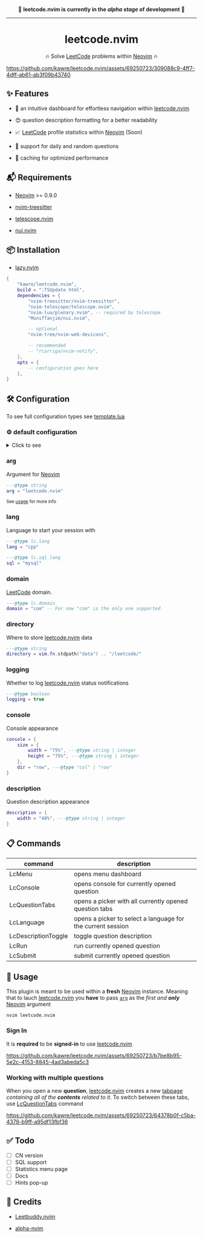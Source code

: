 <div align="center">

🚨 <b>leetcode.nvim is currently in the <i>alpha stage</i> of development</b> 🚨

---

# leetcode.nvim

🔥 Solve [LeetCode] problems within [Neovim] 🔥

</div>

https://github.com/kawre/leetcode.nvim/assets/69250723/309088c9-4ff7-4dff-ab61-ab3f09b43740

[leetcode.nvim]: https://github.com/kawre/leetcode.nvim
[LeetCode]: https://leetcode.com
[Neovim]: https://github.com/neovim/neovim

## ✨ Features

- 📌 an intuitive dashboard for effortless navigation within [leetcode.nvim]

- 😍 question description formatting for a better readability

- 📈 [LeetCode] profile statistics within [Neovim] (Soon)

- 🔀 support for daily and random questions

- 💾 caching for optimized performance

## 📬 Requirements

- [Neovim] >= 0.9.0

- [nvim-treesitter][nvim-treesitter]

- [telescope.nvim][telescope.nvim]

- [nui.nvim][nui.nvim]

[nvim-treesitter]: https://github.com/nvim-treesitter/nvim-treesitter
[telescope.nvim]: https://github.com/nvim-telescope/telescope.nvim
[nui.nvim]: https://github.com/MunifTanjim/nui.nvim
[nvim-notify]: https://github.com/rcarriga/nvim-notify

## 📦 Installation

- [lazy.nvim][lazy.nvim]

```lua
{
    "kawre/leetcode.nvim",
    build = ":TSUpdate html",
    dependencies = {
        "nvim-treesitter/nvim-treesitter",
        "nvim-telescope/telescope.nvim",
        "nvim-lua/plenary.nvim", -- required by telescope
        "MunifTanjim/nui.nvim",

        -- optional
        "nvim-tree/nvim-web-devicons",

        -- recommended
        -- "rcarriga/nvim-notify",
    },
    opts = {
        -- configuration goes here
    },
}
```

[lazy.nvim]: https://github.com/folke/lazy.nvim
[packer.nvim]: https://github.com/wbthomason/packer.nvim

## 🛠️ Configuration

To see full configuration types see [template.lua](./lua/leetcode/config/template.lua)

### ⚙️ default configuration

<details>
  <summary>Click to see</summary>

```lua
{
    ---@type lc.domain
    domain = "com", -- For now "com" is the only one supported

    ---@type string
    arg = "leetcode.nvim",

    ---@type lc.lang
    lang = "cpp",

    ---@type lc.sql_lang
    sql = "mysql",

    ---@type string
    directory = vim.fn.stdpath("data") .. "/leetcode/",

    ---@type boolean
    logging = true,

    toggle_console_on_submit = false,

    console = {
        ---@type boolean
        open_on_runcode = false,
        size = {
            width = "75%", ---@type string | integer
            height = "75%", ---@type string | integer
        },
        dir = "row", ---@type "col" | "row"
    },

    description = {
        width = "40%", ---@type string | integer
    },
}

```

</details>

### arg

Argument for [Neovim]

```lua
---@type string
arg = "leetcode.nvim"
```

<small>See [usage](#-usage) for more info</small>

### lang

Language to start your session with

```lua
---@type lc.lang
lang = "cpp"

---@type lc.sql_lang
sql = "mysql"
```

### domain

[LeetCode] domain.

```lua
---@type lc.domain
domain = "com" -- For now "com" is the only one supported
```

### directory

Where to store [leetcode.nvim][leetcode.nvim] data

```lua
---@type string
directory = vim.fn.stdpath("data") .. "/leetcode/"
```

### logging

Whether to log [leetcode.nvim][leetcode.nvim] status notifications

```lua
---@type boolean
logging = true
```

### console

Console appearance

```lua
console = {
    size = {
        width = "75%", ---@type string | integer
        height = "75%", ---@type string | integer
    },
    dir = "row", ---@type "col" | "row"
}
```

### description

Question description appearance

```lua
description = {
    width = "40%", ---@type string | integer
}
```

## 📋 Commands

<!-- | LcList              | opens a problem list picker                                 | -->

| command             | description                                                 |
| ------------------- | ----------------------------------------------------------- |
| LcMenu              | opens menu dashboard                                        |
| LcConsole           | opens console for currently opened question                 |
| LcQuestionTabs      | opens a picker with all currently opened question tabs      |
| LcLanguage          | opens a picker to select a language for the current session |
| LcDescriptionToggle | toggle question description                                 |
| LcRun               | run currently opened question                               |
| LcSubmit            | submit currently opened question                            |

## 🚀 Usage

This plugin is meant to be used within a <b>fresh</b> [Neovim] instance.
Meaning that to lauch [leetcode.nvim][leetcode.nvim] you <b>have</b> to pass [`arg`](#arg) as the <i>first and <b>only</b></i> [Neovim] argument

```
nvim leetcode.nvim
```

### Sign In

It is <b>required</b> to be <b>signed-in</b> to use [leetcode.nvim][leetcode.nvim]

https://github.com/kawre/leetcode.nvim/assets/69250723/b7be8b95-5e2c-4153-8845-4ad3abeda5c3

<!-- ## 🍴 Recipes -->
<!---->
<!-- - Full lazy loading with [lazy.nvim] -->
<!---->
<!-- ```lua -->
<!-- local usr_arg = "leetcode.nvim" -->
<!---->
<!-- { -->
<!--     "kawre/leetcode.nvim", -->
<!--     ... -->
<!--     opts = { ..., arg = usr_arg, ... }, -->
<!--     cond = function() return usr_arg == vim.fn.argv()[1] end, -->
<!--     ... -->
<!-- } -->
<!-- ``` -->

### Working with multiple questions

When you open a new <b>question</b>, [leetcode.nvim] creates a new [tabpage] <i>containing
all of the <b>contents</b> related to it</i>.
To switch between these tabs, use [LcQuestionTabs](#📋-commands) command

https://github.com/kawre/leetcode.nvim/assets/69250723/64378b0f-c5ba-4378-b9ff-a95df13fbf36

[tabpage]: https://neovim.io/doc/user/tabpage.html

## ✅ Todo

- [ ] CN version
- [ ] SQL support
- [ ] Statistics menu page
- [ ] Docs
- [ ] Hints pop-up

## 🙌 Credits

- [Leetbuddy.nvim](https://github.com/Dhanus3133/Leetbuddy.nvim)

- [alpha-nvim](https://github.com/goolord/alpha-nvim)
